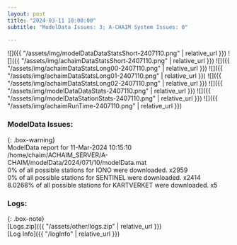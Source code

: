 ```yaml
---
layout: post
title: "2024-03-11 10:00:00"
subtitle: "ModelData Issues: 3; A-CHAIM System Issues: 0"

---
```


![]({{ "/assets/img/modelDataDataStatsShort-2407110.png" | relative_url }})
![]({{ "/assets/img/achaimDataStatsShort-2407110.png" | relative_url }})
![]({{ "/assets/img/achaimDataStatsLong00-2407110.png" | relative_url }})
![]({{ "/assets/img/achaimDataStatsLong01-2407110.png" | relative_url }})
![]({{ "/assets/img/achaimDataStatsLong02-2407110.png" | relative_url }})
![]({{ "/assets/img/modelDataDataStats-2407110.png" | relative_url }})
![]({{ "/assets/img/modelDataStationStats-2407110.png" | relative_url }})
![]({{ "/assets/img/achaimRunTime-2407110.png" | relative_url }})


### ModelData Issues:  
  
{: .box-warning}  
 ModelData report for 11-Mar-2024 10:15:10   
 /home/chaim/ACHAIM_SERVER/A-CHAIM/modelData/2024/071/10/modelData.mat   
 0% of all possible stations for IONO were downloaded. x2959   
 0% of all possible stations for SENTINEL were downloaded. x2414   
 8.0268% of all possible stations for KARTVERKET were downloaded. x5   
  


### Logs:  
  
{: .box-note}  
[Logs.zip]({{ "/assets/other/logs.zip" | relative_url }})  
[Log Info]({{ "/logInfo" | relative_url }})  
